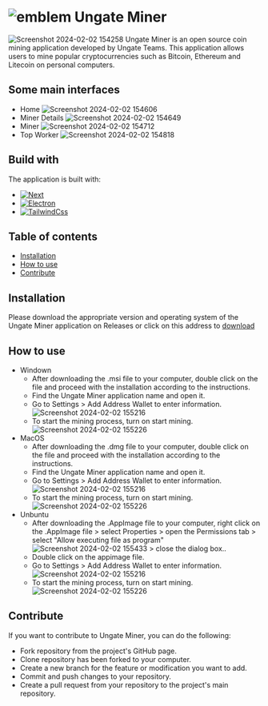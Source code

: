 # ![emblem](https://github.com/Ungate/Ungate-GNode/assets/158558214/8390822f-6068-40b8-ba72-9357eefb8bb1) Ungate Miner
![Screenshot 2024-02-02 154258](https://github.com/Ungate/Ungate-GNode/assets/158558214/f00c26b9-516c-43be-b947-5bbf5f52f094)
 Ungate Miner is an open source coin mining application developed by Ungate Teams. This application allows users to mine popular cryptocurrencies such as Bitcoin, Ethereum and Litecoin on personal computers.

## Some main interfaces
- Home
![Screenshot 2024-02-02 154606](https://github.com/Ungate/Ungate-GNode/assets/158558214/24960eea-b1cc-41b7-a8f4-3d27938958de)
- Miner Details
![Screenshot 2024-02-02 154649](https://github.com/Ungate/Ungate-GNode/assets/158558214/b91651b4-fbce-4c5c-89e7-086879ccfcc9)
- Miner
![Screenshot 2024-02-02 154712](https://github.com/Ungate/Ungate-GNode/assets/158558214/5134a275-88cc-4805-907c-2f01eddff9c9)
- Top Worker
![Screenshot 2024-02-02 154818](https://github.com/Ungate/Ungate-GNode/assets/158558214/0f726e3a-a524-45e6-a688-67d96c0addac)
## Build with
The application is built with:
- [![Next][Next.js]][Next-url]
- [![Electron][Electron.js]][Electron-url]
- [![TailwindCss][Tailwindcss]][Tailwindcss-url]
## Table of contents
- [Installation](#installation)
- [How to use](#how-to-use)
- [Contribute](#contribute)
## Installation
Please download the appropriate version and operating system of the Ungate Miner application on Releases or click on this address to [download](https://github.com/Ungate/Ungate-GNode/releases)
## How to use
- Windown
  * After downloading the .msi file to your computer, double click on the file and proceed with the installation according to the instructions.
  * Find the Ungate Miner application name and open it.
  * Go to Settings > Add Address Wallet to enter information.
  ![Screenshot 2024-02-02 155216](https://github.com/Ungate/Ungate-GNode/assets/158558214/6a20cd8f-0c80-4077-95bb-b38a6f616347)
  * To start the mining process, turn on start mining. ![Screenshot 2024-02-02 155226](https://github.com/Ungate/Ungate-GNode/assets/158558214/8b5b5bc4-39ee-4db2-9f2c-5a4686f8d96d)
- MacOS
  * After downloading the .dmg file to your computer, double click on the file and proceed with the installation according to the instructions.
  * Find the Ungate Miner application name and open it.
  * Go to Settings > Add Address Wallet to enter information.
 ![Screenshot 2024-02-02 155216](https://github.com/Ungate/Ungate-GNode/assets/158558214/9155d6fc-3d8a-4a30-8165-546088c3ec52)
  * To start the mining process, turn on start mining. ![Screenshot 2024-02-02 155226](https://github.com/Ungate/Ungate-GNode/assets/158558214/8ee053a7-8eb9-4fef-8779-9319cdc9fcb1)
- Unbuntu
  * After downloading the .AppImage file to your computer, right click on the .AppImage file > select Properties > open the Permissions tab > select "Allow executing file as program" ![Screenshot 2024-02-02 155433](https://github.com/Ungate/Ungate-GNode/assets/158558214/8861a36e-0e4d-4534-96b9-af9dce1d2f66) > close the dialog box..
  * Double click on the appimage file.
  * Go to Settings > Add Address Wallet to enter information.
  ![Screenshot 2024-02-02 155216](https://github.com/Ungate/Ungate-GNode/assets/158558214/9c5f086b-443e-490c-9017-65494ad396b2)
  * To start the mining process, turn on start mining. ![Screenshot 2024-02-02 155226](https://github.com/Ungate/Ungate-GNode/assets/158558214/c0530bbe-196c-4b14-90d6-8eb7592bc529)
## Contribute
If you want to contribute to Ungate Miner, you can do the following:
- Fork repository from the project's GitHub page.
- Clone repository has been forked to your computer.
- Create a new branch for the feature or modification you want to add.
- Commit and push changes to your repository.
- Create a pull request from your repository to the project's main repository.

[Next.js]: https://img.shields.io/badge/next.js-000000?style=for-the-badge&logo=nextdotjs&logoColor=white
[Next-url]: https://nextjs.org/
[Electron.js]: https://img.shields.io/badge/Electron.JS-E0FFFF?style=for-the-badge&logo=electron
[Electron-url]: https://www.electronjs.org/
[Tailwindcss]: https://img.shields.io/badge/TailwindCSS-AFEEEE?style=for-the-badge&logo=tailwindcss
[Tailwindcss-url]: https://tailwindcss.com/
